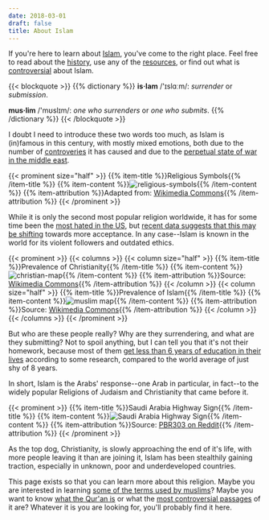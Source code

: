 ```yaml
---
date: 2018-03-01
draft: false
title: About Islam
---
```


If you're here to learn about [Islam](/islam), you've come to the right place.
Feel free to read about the [history](/islam/history.md), use any of the
[resources](/resource), or find out what is [controversial](/controversy)
about Islam.

{{< blockquote >}}
{{% dictionary %}}
**is·lam** /'ɪslɑːm/: *surrender* or *submission*.

**mus·lim** /'mʊslɪm/: *one who surrenders* or *one who submits*.
{{% /dictionary %}}
{{< /blockquote >}}

I doubt I need to introduce these two words too much, as Islam is (in)famous
in this century, with mostly mixed emotions, both due to the number of
[controveries][controveries] it has caused and due to the [perpetual
state of war in the middle east][war-middle-east].

{{< prominent size="half" >}}
{{% item-title %}}Religious Symbols{{% /item-title %}}
{{% item-content %}}![religious-symbols](/img/religious-symbols-highlight-small.png){{% /item-content %}}
{{% item-attribution %}}Adapted from: [Wikimedia Commons](https://commons.wikimedia.org/wiki/File:Religijne_symbole0.png){{% /item-attribution %}}
{{< /prominent >}}

While it is only the second most popular religion worldwide, it has for
some time been the [most hated in the US][islam-hated], but
[recent data suggests that this may be shifting][warm-feelings-islam]
towards more acceptance. In any case--Islam is known in the world
for its violent followers and outdated ethics.

{{< prominent >}}
{{< columns >}}
{{< column size="half" >}}
{{% item-title %}}Prevalence of Christianity{{% /item-title %}}
{{% item-content %}}![christian-map](/img/christian-map.png){{% /item-content %}}
{{% item-attribution %}}Source: [Wikimedia Commons](https://en.wikipedia.org/wiki/File:Christian_distribution.png){{% /item-attribution %}}
{{< /column >}}
{{< column size="half" >}}
{{% item-title %}}Prevalence of Islam{{% /item-title %}}
{{% item-content %}}![muslim map](/img/muslim-map.png){{% /item-content %}}
{{% item-attribution %}}Source: [Wikimedia Commons](https://commons.wikimedia.org/wiki/File:World_Muslim_Population_Map.png){{% /item-attribution %}}
{{< /column >}}
{{< /columns >}}
{{< /prominent >}}

But who are these people really? Why are they surrendering, and what are they submitting?
Not to spoil anything, but I can tell you that it's not their homework,
because most of them [get less than 6 years of education in their lives][education]
according to some research, compared to the world average of just shy of 8 years.

<!-- TODO: add chart.js with data from pew! -->

In short, Islam is the Arabs' response--one Arab in particular, in fact--to the
widely popular Religions of Judaism and Christianity that came before it.

{{< prominent >}}
{{% item-title %}}Saudi Arabia Highway Sign{{% /item-title %}}
{{% item-content %}}![Saudi Arabia Highway Sign](/img/saudi-arabia-highway-sign.jpg){{% /item-content %}}
{{% item-attribution %}}Source: [PBR303 on Reddit](https://www.reddit.com/r/pics/comments/5rc7x2/saudi_arabia_highway_sign/){{% /item-attribution %}}
{{< /prominent >}}

As the top dog, Christianity, is slowly approaching the end of it's life, with
more people leaving it than are joining it, Islam has been stealthily gaining
traction, especially in unknown, poor and underdeveloped countries.

This page exists so that you can learn more about this religion. Maybe you
are interested in learning [some of the terms used by muslims][muslim-terms]?
Maybe you want to know [what the Qur'an is][quran] or what the [most
controversial passages][quran-controversial] of it are?
Whatever it is you are looking for, you'll probably find it here.

[education]: http://www.pewforum.org/interactives/educational-attainment/
[islam-hated]: https://mic.com/articles/154300/muslims-islamaphobia-atheism-religious-affiliation-trustworthiness
[warm-feelings-islam]: http://www.pewforum.org/2017/02/15/americans-express-increasingly-warm-feelings-toward-religious-groups
[controveries]: controversy
[war-middle-east]: https://www.historyguy.com/list_of_wars_middle_east.html
[muslim-terms]: resource/terms
[quran]: islam/quran
[quran-controversial]: islam/quran
